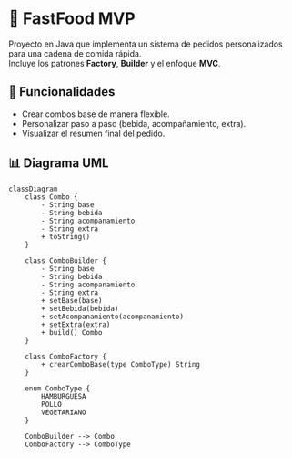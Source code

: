 # 🍔 FastFood MVP

Proyecto en Java que implementa un sistema de pedidos personalizados para una cadena de comida rápida.  
Incluye los patrones **Factory**, **Builder** y el enfoque **MVC**.

## 🚀 Funcionalidades
- Crear combos base de manera flexible.
- Personalizar paso a paso (bebida, acompañamiento, extra).
- Visualizar el resumen final del pedido.

## 📊 Diagrama UML

```mermaid
classDiagram
    class Combo {
        - String base
        - String bebida
        - String acompanamiento
        - String extra
        + toString()
    }

    class ComboBuilder {
        - String base
        - String bebida
        - String acompanamiento
        - String extra
        + setBase(base)
        + setBebida(bebida)
        + setAcompanamiento(acompanamiento)
        + setExtra(extra)
        + build() Combo
    }

    class ComboFactory {
        + crearComboBase(type ComboType) String
    }

    enum ComboType {
        HAMBURGUESA
        POLLO
        VEGETARIANO
    }

    ComboBuilder --> Combo
    ComboFactory --> ComboType
```
